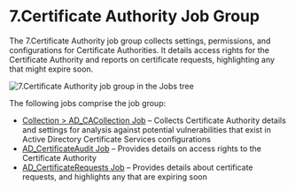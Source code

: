 # 7.Certificate Authority Job Group

The 7.Certificate Authority job group collects settings, permissions, and configurations for
Certificate Authorities. It details access rights for the Certificate Authority and reports on
certificate requests, highlighting any that might expire soon.

![7.Certificate Authority job group in the Jobs tree](/img/product_docs/accessanalyzer/12.0/solutions/activedirectory/certificateauthority/jobstree.webp)

The following jobs comprise the job group:

- [Collection > AD_CACollection Job](/docs/accessanalyzer/12.0/solutions/activedirectory/certificateauthority/ad_cacollection.md) – Collects Certificate Authority details
  and settings for analysis against potential vulnerabilities that exist in Active Directory
  Certificate Services configurations
- [AD_CertificateAudit Job](/docs/accessanalyzer/12.0/solutions/activedirectory/certificateauthority/ad_certificateaudit.md) – Provides details on access rights to the
  Certificate Authority
- [AD_CertificateRequests Job](/docs/accessanalyzer/12.0/solutions/activedirectory/certificateauthority/ad_certificaterequests.md) – Provides details about certificate
  requests, and highlights any that are expiring soon
